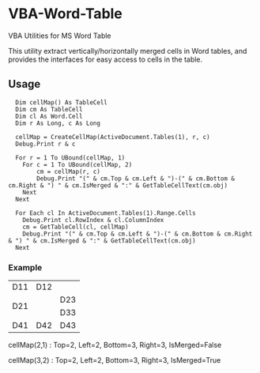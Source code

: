 # VBA-Word-Table
VBA Utilities for MS Word Table 

This utility extract vertically/horizontally merged cells in Word tables, 
and provides the interfaces for easy access to cells in the table.

## Usage

```vb.net
  Dim cellMap() As TableCell
  Dim cm As TableCell
  Dim cl As Word.Cell
  Dim r As Long, c As Long

  cellMap = CreateCellMap(ActiveDocument.Tables(1), r, c)
  Debug.Print r & c

  For r = 1 To UBound(cellMap, 1)
    For c = 1 To UBound(cellMap, 2)
        cm = cellMap(r, c)
        Debug.Print "(" & cm.Top & cm.Left & ")-(" & cm.Bottom & cm.Right & ") " & cm.IsMerged & ":" & GetTableCellText(cm.obj)
    Next
  Next

  For Each cl In ActiveDocument.Tables(1).Range.Cells
    Debug.Print cl.RowIndex & cl.ColumnIndex
    cm = GetTableCell(cl, cellMap)
    Debug.Print "(" & cm.Top & cm.Left & ")-(" & cm.Bottom & cm.Right & ") " & cm.IsMerged & ":" & GetTableCellText(cm.obj)
  Next
```

### Example
<table>
  <tr>
    <td>D11</td><td colspan="2">D12</td>
  </tr>
  <tr>
   <td colspan="2" rowspan="2">D21</td><td>D23</td>
  </tr>
  <tr>
   <td>D33</td>
  </tr>
  <tr>
   <td>D41</td><td>D42</td><td>D43</td>
  </tr>
</table>

cellMap(2,1) : Top=2, Left=2, Bottom=3, Right=3, IsMerged=False

cellMap(3,2) : Top=2, Left=2, Bottom=3, Right=3, IsMerged=True
